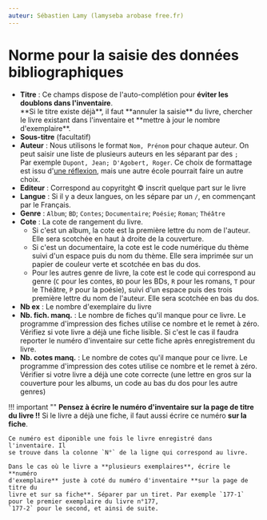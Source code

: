 ```yaml
---
auteur: Sébastien Lamy (lamyseba arobase free.fr)
---
```


Norme pour la saisie des données bibliographiques
===========================================================

* **Titre** : Ce champs dispose de l'auto-complétion pour **éviter les doublons
  dans l'inventaire**.
  <div class="admonition important">
  **Si le titre existe déjà**, il faut **annuler la saisie** du livre, chercher 
  le livre existant dans l'inventaire et **mettre à  jour le nombre d'exemplaire**.</div>
* **Sous-titre** (facultatif)
* **Auteur** : Nous utilisons le format `Nom, Prénom` pour chaque auteur. On
  peut saisir une liste de plusieurs auteurs en les séparant par des `;`  
  Par exemple `Dupont, Jean; D'Agobert, Roger`. Ce choix de formattage est
  issu d'[une réflexion], mais une autre école pourrait faire un autre choix.
* **Editeur** : Correspond au copyritght © inscrit quelque part sur 
  le livre
* **Langue** : Si il y a deux langues, on les sépare par un `/`, en commençant
  par le Français.
* **Genre** : `Album`; `BD`; `Contes`; `Documentaire`; `Poésie`; `Roman`; `Théâtre`
* **Cote** : La cote de rangement du livre.
    * Si c'est un album, la cote est la première lettre du nom de l'auteur.
      Elle sera scotchée en haut à droite de la couverture.
    * Si c'est un documentaire, la cote est le code numérique du thème suivi 
      d'un espace puis du nom du thème. Elle sera imprimée sur un papier de 
      couleur verte et scotchée en bas du dos.
    * Pour les autres genre de livre, la cote est le code qui correspond au 
      genre (`C` pour les contes, `BD` pour les BDs, `R` pour les romans, `T` 
      pour le Théâtre, `P` pour la poésie), suivi d'un espace puis des trois
      première lettre du nom de l'auteur. Elle sera scotchée en bas du dos.
* **Nb ex** : Le nombre d'exemplaire du livre
* **Nb. fich. manq.** : Le nombre de fiches qu'il manque pour ce livre. Le 
  programme d'impression des fiches utilise ce nombre et le remet à zéro.
  Vérifiez si vote livre a déjà une fiche lisible. Si c'est le cas il faudra
  reporter le numéro d'inventaire sur cette fiche après enregistrement du livre.
* **Nb. cotes manq.** : Le nombre de cotes qu'il manque pour ce livre. Le 
  programme d'impression des cotes utilise ce nombre et le remet à zéro.
  Vérifier si votre livre a déjà une cote correcte (une lettre en gros sur
  la couverture pour les albums, un code au bas du dos pour les autre genres)
  
!!! important ""
    **Pensez à écrire le numéro d'inventaire sur la page de titre du livre !!**
    Si le livre a déjà une fiche, il faut aussi écrire ce numéro **sur la fiche**.
    
    Ce numéro est diponible une fois le livre enregistré dans l'inventaire. Il 
    se trouve dans la colonne `N°` de la ligne qui correspond au livre.
    
    Dans le cas où le livre a **plusieurs exemplaires**, écrire le **numéro 
    d'exemplaire** juste à coté du numéro d'inventaire **sur la page de titre du 
    livre et sur sa fiche**. Séparer par un tiret. Par exemple `177-1` pour le premier exemplaire du livre n°177, 
    `177-2` pour le second, et ainsi de suite.
[une réflexion]:format-noms-d-auteur.html